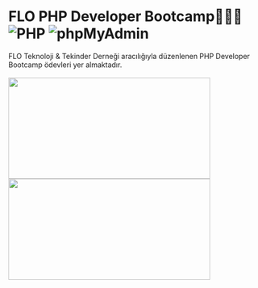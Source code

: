 # FLO PHP Developer Bootcamp👨‍💻🚀 ![PHP](https://user-images.githubusercontent.com/38539652/203889566-cb56885a-505f-4401-bc83-465eca2c6ec1.svg) ![phpMyAdmin](https://user-images.githubusercontent.com/38539652/203890281-2bdf8caf-e498-408c-91a1-59a7e35f6115.svg)


FLO Teknoloji &amp; Tekinder Derneği aracılığıyla düzenlenen PHP Developer Bootcamp ödevleri yer almaktadır.
<br><br>
<img src="https://user-images.githubusercontent.com/38539652/203883569-83bf446f-86e6-4772-bdba-16bfe9062971.svg" width="400" height="200">
<img src="https://user-images.githubusercontent.com/38539652/203883076-d5f7bd67-073f-458d-bcf0-cd3095e6e19f.png" width="400" height="200" background=white>




